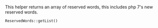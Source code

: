This helper returns an array of reserved words, this includes php 7's new reserved words.

```php
ReservedWords::getList()
```
